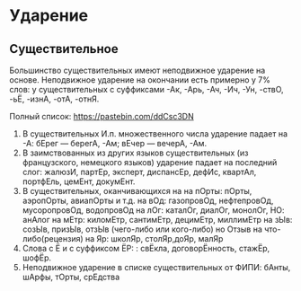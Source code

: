 # Ударение
## Существительное
Большинство существительных имеют неподвижное ударение на основе. Неподвижное ударение на окончании есть примерно у 7% слов: у существительных с суффиксами -Ак, -Арь, -Ач, -Ич, -Ун, -ствО, -ьЁ, -изнА, -отА, -отнЯ. 

Полный список: https://pastebin.com/ddCsc3DN

1) В существительных И.п. множественного числа ударение падает на -А: бЕрег — берегА, -Ам; вЕчер — вечерА, -Ам. 
2) В заимствованных из других языков существительных (из французского, немецкого языков) ударение падает на последний слог: жалюзИ, партЕр, эксперт, диспансЕр, дефИс, квартАл, портфЕль, цемЕнт, докумЕнт.
3) В существительных, оканчивающихся на
на пОрты: пОрты, аэропОрты, авиапОрты и т.д.
на вОд: газопровОд, нефтепровОд, мусоропровОд, водопровОд
на лОг: каталОг, диалОг, монолОг, НО: анАлог
на мЕтр: киломЕтр, сантимЕтр, децимЕтр, миллимЕтр
на зЫв: созЫв, призЫв, отзЫв (чего-либо или кого-либо) но Отзыв на что-либо(рецензия)
на Яр: школЯр, столЯр,доЯр, малЯр
4) Слова с Ё и с суффиксом ЁР: : свЁкла, договорЁнность, стажЁр, шофЁр.
5) Неподвижное ударение в списке существительных от ФИПИ: бАнты, шАрфы, тОрты, срЕдства

